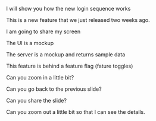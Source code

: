 I will show you how the new login sequence works

This is a new feature that we just released two weeks ago.

I am going to share my screen

The UI is a mockup

The server is a mockup and returns sample data

This feature is behind a feature flag (fature toggles)

Can you zoom in a little bit?

Can you go back to the previous slide?

Can you share the slide?

Can you zoom out a little bit so that I can see the details.
